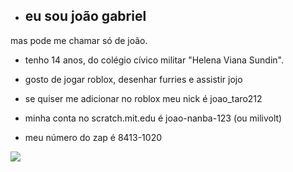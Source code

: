 - ## eu sou joão gabriel
 mas pode me chamar só de joão.

- tenho 14 anos, do colégio cívico militar "Helena Viana Sundin".
  
- gosto de jogar roblox, desenhar furries e assistir jojo

- se quiser me adicionar no roblox meu nick é joao_taro212

- minha conta no scratch.mit.edu é joao-nanba-123 (ou milivolt)

- meu número do zap é 8413-1020

![](https://i.pinimg.com/originals/a8/53/e4/a853e40cacfb31d6fad967598ad52489.gif)


